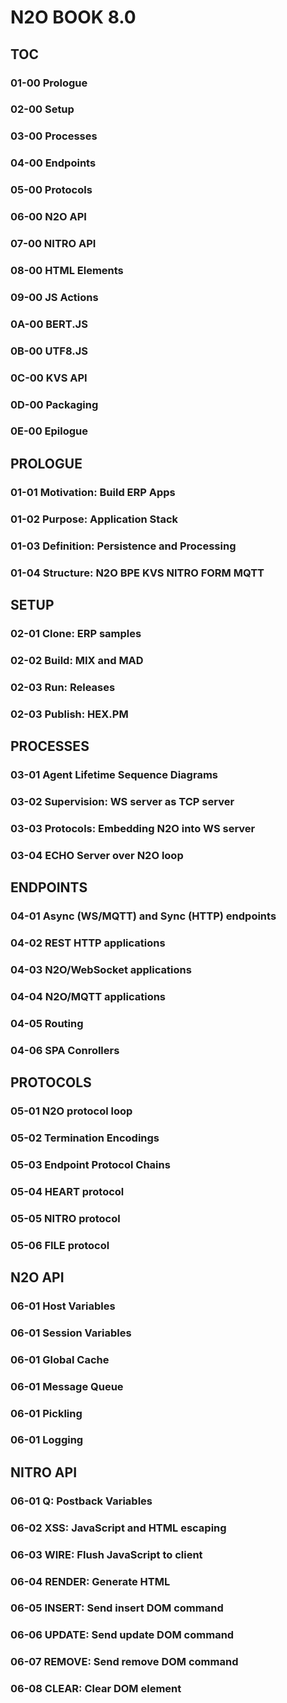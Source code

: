 # N2O BOOK 8.0

## TOC

### 01-00 Prologue
### 02-00 Setup
### 03-00 Processes
### 04-00 Endpoints
### 05-00 Protocols
### 06-00 N2O API
### 07-00 NITRO API
### 08-00 HTML Elements
### 09-00 JS Actions
### 0A-00 BERT.JS
### 0B-00 UTF8.JS
### 0C-00 KVS API
### 0D-00 Packaging
### 0E-00 Epilogue

## PROLOGUE

### 01-01 Motivation: Build ERP Apps
### 01-02 Purpose: Application Stack
### 01-03 Definition: Persistence and Processing
### 01-04 Structure: N2O BPE KVS NITRO FORM MQTT

## SETUP

### 02-01 Clone: ERP samples
### 02-02 Build: MIX and MAD
### 02-03 Run: Releases
### 02-03 Publish: HEX.PM

## PROCESSES

### 03-01 Agent Lifetime Sequence Diagrams
### 03-02 Supervision: WS server as TCP server
### 03-03 Protocols: Embedding N2O into WS server
### 03-04 ECHO Server over N2O loop

## ENDPOINTS

### 04-01 Async (WS/MQTT) and Sync (HTTP) endpoints
### 04-02 REST HTTP applications
### 04-03 N2O/WebSocket applications
### 04-04 N2O/MQTT applications
### 04-05 Routing
### 04-06 SPA Conrollers

## PROTOCOLS

### 05-01 N2O protocol loop
### 05-02 Termination Encodings
### 05-03 Endpoint Protocol Chains
### 05-04 HEART protocol
### 05-05 NITRO protocol
### 05-06 FILE protocol

## N2O API

### 06-01 Host Variables
### 06-01 Session Variables
### 06-01 Global Cache
### 06-01 Message Queue
### 06-01 Pickling
### 06-01 Logging

## NITRO API

### 06-01 Q: Postback Variables
### 06-02 XSS: JavaScript and HTML escaping
### 06-03 WIRE: Flush JavaScript to client
### 06-04 RENDER: Generate HTML
### 06-05 INSERT: Send insert DOM command
### 06-06 UPDATE: Send update DOM command
### 06-07 REMOVE: Send remove DOM command
### 06-08 CLEAR: Clear DOM element

